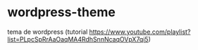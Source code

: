 # wordpress-theme
tema de wordpress (tutorial https://www.youtube.com/playlist?list=PLpcSpRrAaOaqMA4RdhSnnNcaqOVpX7qi5)
